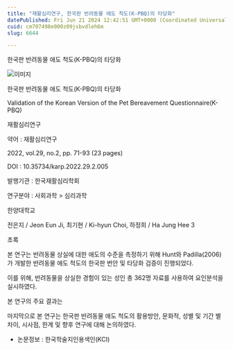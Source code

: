 ```yaml
---
title: "재활심리연구, 한국판 반려동물 애도 척도(K-PBQ)의 타당화"
datePublished: Fri Jun 21 2024 12:42:51 GMT+0000 (Coordinated Universal Time)
cuid: cm707498e000z09jsbvdleh6m
slug: 6644

---
```



한국판 반려동물 애도 척도(K-PBQ)의 타당화

![이미지](https://cdn.hashnode.com/res/hashnode/image/upload/v1739261041248/f262e0fc-27fc-4beb-a1ca-4dea4866d433.jpeg)

한국판 반려동물 애도 척도(K-PBQ)의 타당화

Validation of the Korean Version of the Pet Bereavement Questionnaire(K-PBQ)

재활심리연구

약어 : 재활심리연구

2022, vol.29, no.2, pp. 71-93 (23 pages)

DOI : 10.35734/karp.2022.29.2.005

발행기관 : 한국재활심리학회

연구분야 : 사회과학 > 심리과학

한양대학교

전은지 / Jeon Eun Ji, 최기현 / Ki-hyun Choi, 하정희 / Ha Jung Hee 3

초록

본 연구는 반려동물 상실에 대한 애도의 수준을 측정하기 위해 Hunt와 Padilla(2006)가 개발한 반려동물 애도 척도의 한국판 번안 및 타당화 검증이 진행되었다.

이를 위해, 반려동물을 상실한 경험이 있는 성인 총 362명 자료를 사용하여 요인분석을 실시하였다.

본 연구의 주요 결과는

마지막으로 본 연구는 한국판 반려동물 애도 척도의 활용방안, 문화적, 성별 및 기간 별 차이, 시사점, 한계 및 향후 연구에 대해 논의하였다.

* 논문정보 : 한국학술지인용색인(KCI)